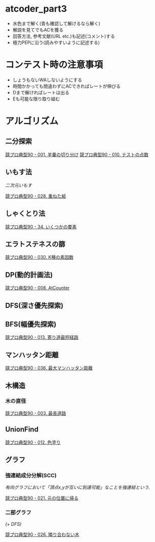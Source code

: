 # atcoder_part3
- 水色まで解く(青も確認して解けるなら解く)
- 解説を見てでもACを獲る
- 回答方法, 参考文献(URL etc.)も記述(コメント)する
- 極力PEPに沿う(読みやすいように記述する)

# コンテスト時の注意事項
- しょうもないWAしないようにする
- 時間かかっても間違わずにACできればレートが伸びる
- Dまで解ければレートは出る
- Eも可能な限り取り組む

# アルゴリズム
## 二分探索
[競プロ典型90 - 001. 羊羹の切り分け](./typical90/001_YokanParty.py)
[競プロ典型90 - 010. テストの点数](./typical90/010_ScoreSumQueries.py)

## いもす法
*二次元いもす*

[競プロ典型90 - 028. 重ねた紙](./typical90/028_ClutteredPaper.py)

## しゃくとり法
[競プロ典型90 - 34. いくつかの要素](./typical90/034_Therearefewtypesofelements.py)

## エラトステネスの篩
[競プロ典型90 - 030. K種の素因数](./typical90/030_KFactors.py)

## DP(動的計画法)
[競プロ典型90 - 008. AtCounter](./typical90/008_AtCounter.py)

## DFS(深さ優先探索)

## BFS(幅優先探索)
[競プロ典型90 - 013. 寄り道最短経路](./typical90/013_Passing.py)

## マンハッタン距離
[競プロ典型90 - 036. 最大マンハッタン距離](./typical90/036_MaxManhattanDistance.py)

## 木構造
### 木の直径
[競プロ典型90 - 003. 最長道路](./typical90/003_LongestCircularRoad.py)

## UnionFind
[競プロ典型90 - 012. 色塗り](./typical90/012_RedPainting.py)

## グラフ
### 強連結成分分解(SCC)
*有向グラフにおいて「頂点x,yが互いに到達可能」なことを強連結という.*

[競プロ典型90 - 021. 元の位置に帰る](./typical90/021_ComeBackinOnePiece.py)

### 二部グラフ
*(+ DFS)*

[競プロ典型90 - 026. 隣り合わない木](./typical90/026_IndependentSetonaTree.py)
